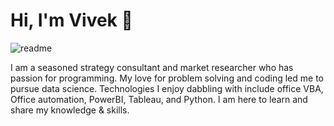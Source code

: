 # Hi, I'm Vivek 👋

![readme](https://github.com/vivgds/vivgds/assets/124036898/1fb38b9b-b1b0-47e0-af41-407c578758c7)

I am a seasoned strategy consultant and market researcher who has passion for programming. My love for problem solving and coding led me to pursue data science. Technologies I enjoy dabbling with include office VBA, Office automation, PowerBI, Tableau, and Python. I am here to learn and share my knowledge & skills.
